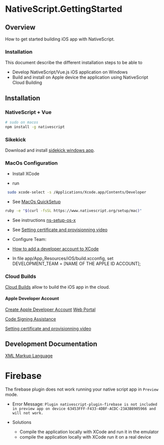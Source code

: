# NativeScript.GettingStarted


## Overview

How to get started building iOS app with NativeScript.

### Installation
This document describe the different installation steps to be able to
- Develop NativeScript/Vue.js iOS application on Windows
- Build and install on Apple device the application using NativeScript Cloud Building

## Installation

### NativeScript + Vue

```bash
# sudo on macos
npm install -g nativescript
```

### Sikekick

Download and install [sidekick windows app](https://www.nativescript.org/nativescript-sidekick).

### MacOs Configuration
- Install XCode
 * run 
 ```bash
  sudo xcode-select -s /Applications/Xcode.app/Contents/Developer
  ```
- See [MacOs QuickSetup](https://docs.nativescript.org/start/quick-setup)
 ```bash
 ruby -e "$(curl -fsSL https://www.nativescript.org/setup/mac)"
 ```
 
- See instructions [ns-setup-os-x](https://docs.nativescript.org/start/ns-setup-os-x)

- See [Setting certificate and provisionning video](https://www.youtube.com/watch?v=5gKuR2UCOnM)

- Configure Team:
 - [How to add a developer account to XCode](https://jameshfisher.com/2017/03/03/add-developer-account-to-xcode/)
 - In file app/App_Resources/iOS/build.xcconfig, set DEVELOPMENT_TEAM = [NAME OF THE APPLE ID ACCOUNT];

### Cloud Builds

[Cloud Builds](https://docs.nativescript.org/sidekick/user-guide/build-app/cloud-build)
allow to build the iOS app in the cloud.

#### Apple Developer Account
[Create Apple Developer Account](https://appleid.apple.com/account#!&page=create)
[Web Portal](https://iforgot.apple.com/appleid#!&section=appleid)

[Code Signing Assistance](https://docs.nativescript.org/sidekick/user-guide/code-signing/code-signing-for-ios/code-signing-assistance)

[Setting certificate and provisionning video](https://www.youtube.com/watch?v=5gKuR2UCOnM)

## Development Documentation

[XML Markup Language](https://docs.nativescript.org/ui/ns-ui-widgets/action-bar)


# Firebase

The firebase plugin does not work running your native script app in `Preview` mode.

- Error Message: `Plugin nativescript-plugin-firebase is not included in preview app on device 63453FFF-F433-4DBF-ACDC-23A3B8905966 and will not work.`

- Solutions
  * Compile the application locally with XCode and run it in the emulator
  * compile the application locally with XCode run it on a real device
  
